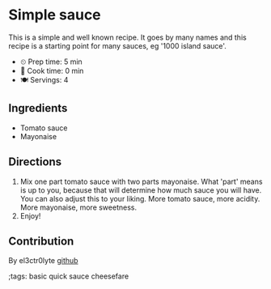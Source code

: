 # Simple sauce

This is a simple and well known recipe. It goes by many names and this recipe is
a starting point for many sauces, eg '1000 island sauce'.

- ⏲ Prep time: 5 min
- 🍳 Cook time: 0 min
- 🍽 Servings: 4

## Ingredients

- Tomato sauce
- Mayonaise

## Directions

1. Mix one part tomato sauce with two parts mayonaise. What 'part' means is up to you, because that will determine how much sauce you will have. You can also adjust this to your liking. More tomato sauce, more acidity. More mayonaise, more sweetness.
2. Enjoy!

## Contribution

By el3ctr0lyte [github](https://github.com/el3ctr0lyte)

;tags: basic quick sauce cheesefare
